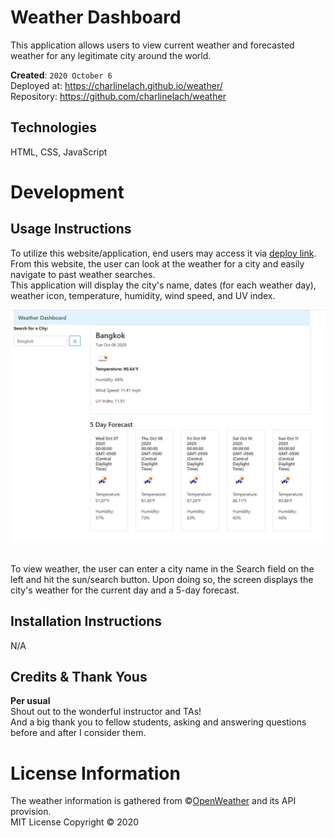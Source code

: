 # Weather Dashboard
This application allows users to view current weather and forecasted weather for any legitimate city around the world.

**Created**: `2020 October 6`
<br>
Deployed at: https://charlinelach.github.io/weather/
<br>
Repository: https://github.com/charlinelach/weather

## Technologies
HTML, CSS, JavaScript

# Development

## Usage Instructions
To utilize this website/application, end users may access it via [deploy link](https://charlinelach.github.io/weather/). From this website, the user can look at the weather for a city and easily navigate to past weather searches.
<br>
This application will display the city's name, dates (for each weather day), weather icon, temperature, humidity, wind speed, and UV index.

![Screenshot of the Weather Dashboard](bangkokScreenshot.jpg)


<br>
To view weather, the user can enter a city name in the Search field on the left and hit the sun/search button. Upon doing so, the screen displays the city's weather for the current day and a 5-day forecast.

## Installation Instructions
N/A

## Credits & Thank Yous
**Per usual**
<br>
Shout out to the wonderful instructor and TAs!
<br>
And a big thank you to fellow students, asking and answering questions before and after I consider them.

# License Information
The weather information is gathered from ©[OpenWeather](https://openweathermap.org/) and its API provision.
<br>
MIT License Copyright © 2020
